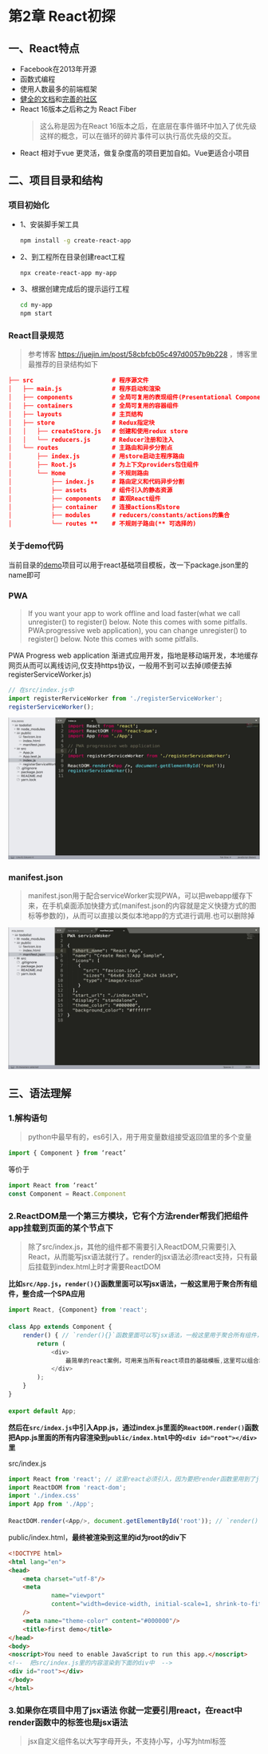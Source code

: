 # 第2章 React初探

## 一、React特点

+ Facebook在2013年开源
+ 函数式编程
+ 使用人数最多的前端框架
+ [健全的文档](https://reactjs.org)和[完善的社区](http://react-china.org)
+ React 16版本之后称之为 React Fiber 
  > 这么称是因为在React 16版本之后，在底层在事件循环中加入了优先级这样的概念，可以在循环的碎片事件可以执行高优先级的交互。
+ React 相对于vue 更灵活，做复杂度高的项目更加自如。Vue更适合小项目

## 二、项目目录和结构

### 项目初始化

+ 1、安装脚手架工具
  ```bash
  npm install -g create-react-app
  ```
+ 2、到工程所在目录创建react工程
  ```bash
  npx create-react-app my-app
  ```
+ 3、根据创建完成后的提示运行工程
  
    ```bash
    cd my-app
    npm start
    ```
### React目录规范

> 参考博客 https://juejin.im/post/58cbfcb05c497d0057b9b228 ，博客里最推荐的目录结构如下

```json
├── src                      # 程序源文件
│   ├── main.js              # 程序启动和渲染
│   ├── components           # 全局可复用的表现组件(Presentational Components)
│   ├── containers           # 全局可复用的容器组件
│   ├── layouts              # 主页结构
│   ├── store                # Redux指定块
│   │   ├── createStore.js   # 创建和使用redux store
│   │   └── reducers.js      # Reducer注册和注入
│   └── routes               # 主路由和异步分割点
│       ├── index.js         # 用store启动主程序路由
│       ├── Root.js          # 为上下文providers包住组件
│       └── Home             # 不规则路由
│           ├── index.js     # 路由定义和代码异步分割
│           ├── assets       # 组件引入的静态资源
│           ├── components   # 直观React组件
│           ├── container    # 连接actions和store
│           ├── modules      # reducers/constants/actions的集合
│           └── routes **    # 不规则子路由(** 可选择的)
```

### 关于demo代码

当前目录的[demo](demo)项目可以用于react基础项目模板，改一下package.json里的name即可

### PWA

> If you want your app to work offline and load faster(what we call unregister() to register() below. Note this comes with some pitfalls.	PWA:progressive web application), you can change unregister() to register() below. Note this comes with some pitfalls.

PWA Progress web application 渐进式应用开发，指地是移动端开发，本地缓存网页从而可以离线访问,仅支持https协议，一般用不到可以去掉(顺便去掉registerServiceWorker.js)

```javascript
// 在src/index.js中
import registerRerviceWorker from './registerServiceWorker';
registerServiceWorker();
```

![PWA](PWA.jpg)

### manifest.json

> manifest.json用于配合serviceWorker实现PWA，可以把webapp缓存下来，在手机桌面添加快捷方式(manifest.json的内容就是定义快捷方式的图标等参数的)，从而可以直接以类似本地app的方式进行调用.也可以删除掉

![manifest.json](manifest_json.jpg)

## 三、语法理解

### 1.解构语句

> python中最早有的，es6引入，用于用变量数组接受返回值里的多个变量

```javascript
import { Component } from ‘react’
```
  等价于
```javascript
import React from ‘react’
const Component = React.Component
```

### 2.ReactDOM是一个第三方模块，它有个方法render帮我们把组件app挂载到页面的某个节点下

> 除了src/index.js，其他的组件都不需要引入ReactDOM,只需要引入React，从而能写jsx语法就行了。render的jsx语法必须react支持，只有最后挂载到index.html上时才需要ReactDOM

**比如`src/App.js`，`render(){}`函数里面可以写jsx语法，一般这里用于聚合所有组件，整合成一个SPA应用**

```javascript
import React, {Component} from 'react';

class App extends Component {
    render() { // `render(){}`函数里面可以写jsx语法，一般这里用于聚合所有组件，整合成一个SPA应用
        return (
            <div>
                最简单的react案例，可用来当所有react项目的基础模板,这里可以组合和聚合其他所有的组件，对外提供SPA应用
            </div>
        );
    }
}

export default App;
```

**然后在`src/index.js`中引入App.js，通过index.js里面的`ReactDOM.render()`函数把App.js里面的所有内容渲染到`public/index.html`中的`<div id="root"></div>`里**

src/index.js

```javascript
import React from 'react'; // 这里react必须引入，因为要把render函数里用到了jsx语法
import ReactDOM from 'react-dom';
import './index.css'
import App from './App';

ReactDOM.render(<App/>, document.getElementById('root')); // `render()`函数把App.js里面的所有内容渲染到`public/index.html`中的`<div id="root"></div>`
```

public/index.html，**最终被渲染到这里的id为root的div下**

```html
<!DOCTYPE html>
<html lang="en">
<head>
    <meta charset="utf-8"/>
    <meta
            name="viewport"
            content="width=device-width, initial-scale=1, shrink-to-fit=no"
    />
    <meta name="theme-color" content="#000000"/>
    <title>first demo</title>
</head>
<body>
<noscript>You need to enable JavaScript to run this app.</noscript>
<!--  把src/index.js里的内容渲染到下面的div中  -->
<div id="root"></div>
</body>
</html>
```

### 3.如果你在项目中用了jsx语法 你就一定要引用react，在react中 render函数中的标签也是jsx语法

> jsx自定义组件名以大写字母开头，不支持小写，小写为html标签
